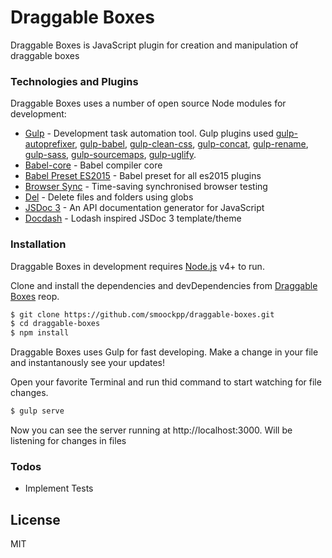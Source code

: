 # Draggable Boxes

Draggable Boxes is JavaScript plugin for creation and manipulation of draggable boxes

### Technologies and Plugins

Draggable Boxes uses a number of open source Node modules for development:

* [Gulp](https://gulpjs.com/) - Development task automation tool. Gulp plugins used [gulp-autoprefixer](https://github.com/sindresorhus/gulp-autoprefixer), [gulp-babel](https://github.com/babel/gulp-babel), [gulp-clean-css](https://github.com/scniro/gulp-clean-css), [gulp-concat](https://github.com/contra/gulp-concat), [gulp-rename](https://github.com/hparra/gulp-rename), [gulp-sass](https://github.com/dlmanning/gulp-sass), [gulp-sourcemaps](https://github.com/gulp-sourcemaps/gulp-sourcemaps), [gulp-uglify](https://github.com/terinjokes/gulp-uglify).
* [Babel-core](https://github.com/babel/babel/tree/master/packages/babel-core) - Babel compiler core
* [Babel Preset ES2015](https://www.npmjs.com/package/babel-preset-es2015) - Babel preset for all es2015 plugins
* [Browser Sync](https://www.browsersync.io/) - Time-saving synchronised browser testing
* [Del](https://www.npmjs.com/package/del) - Delete files and folders using globs
* [JSDoc 3](https://github.com/jsdoc3/jsdoc) - An API documentation generator for JavaScript
* [Docdash](https://github.com/clenemt/docdash) - Lodash inspired JSDoc 3 template/theme


### Installation

Draggable Boxes in development requires [Node.js](https://nodejs.org/) v4+ to run.

Clone and install the dependencies and devDependencies from [Draggable Boxes](https://github.com/smoockpp/draggable-boxes) reop.

```sh
$ git clone https://github.com/smoockpp/draggable-boxes.git
$ cd draggable-boxes
$ npm install
```

Draggable Boxes uses Gulp for fast developing.
Make a change in your file and instantanously see your updates!

Open your favorite Terminal and run thid command to start watching for file changes.

```sh
$ gulp serve
```

Now you can see the server running at http://localhost:3000. Will be listening for changes in files


### Todos

 - Implement Tests

License
----

MIT

